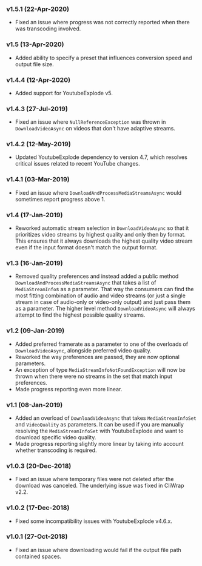 ### v1.5.1 (22-Apr-2020)

- Fixed an issue where progress was not correctly reported when there was transcoding involved.

### v1.5 (13-Apr-2020)

- Added ability to specify a preset that influences conversion speed and output file size.

### v1.4.4 (12-Apr-2020)

- Added support for YoutubeExplode v5.

### v1.4.3 (27-Jul-2019)

- Fixed an issue where `NullReferenceException` was thrown in `DownloadVideoAsync` on videos that don't have adaptive streams.

### v1.4.2 (12-May-2019)

- Updated YoutubeExplode dependency to version 4.7, which resolves critical issues related to recent YouTube changes.

### v1.4.1 (03-Mar-2019)

- Fixed an issue where `DownloadAndProcessMediaStreamsAsync` would sometimes report progress above 1.

### v1.4 (17-Jan-2019)

- Reworked automatic stream selection in `DownloadVideoAsync` so that it prioritizes video streams by highest quality and only then by format. This ensures that it always downloads the highest quality video stream even if the input format doesn't match the output format.

### v1.3 (16-Jan-2019)

- Removed quality preferences and instead added a public method `DownloadAndProcessMediaStreamsAsync` that takes a list of `MediaStreamInfo`s as a parameter. That way the consumers can find the most fitting combination of audio and video streams (or just a single stream in case of audio-only or video-only output) and just pass them as a parameter. The higher level method `DownloadVideoAsync` will always attempt to find the highest possible quality streams.

### v1.2 (09-Jan-2019)

- Added preferred framerate as a parameter to one of the overloads of `DownloadVideoAsync`, alongside preferred video quality.
- Reworked the way preferences are passed, they are now optional parameters.
- An exception of type `MediaStreamInfoNotFoundException` will now be thrown when there were no streams in the set that match input preferences.
- Made progress reporting even more linear.

### v1.1 (08-Jan-2019)

- Added an overload of `DownloadVideoAsync` that takes `MediaStreamInfoSet` and `VideoQuality` as parameters. It can be used if you are manually resolving the `MediaStreamInfoSet` with YoutubeExplode and want to download specific video quality.
- Made progress reporting slightly more linear by taking into account whether transcoding is required.

### v1.0.3 (20-Dec-2018)

- Fixed an issue where temporary files were not deleted after the download was canceled. The underlying issue was fixed in CliWrap v2.2.

### v1.0.2 (17-Dec-2018)

- Fixed some incompatibility issues with YoutubeExplode v4.6.x.

### v1.0.1 (27-Oct-2018)

- Fixed an issue where downloading would fail if the output file path contained spaces.